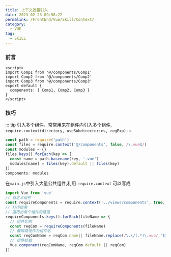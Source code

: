 ```yaml
---
title: 上下文批量引入
date: 2023-02-23 09:58:22
permalink: /FrontEnd/Vue/Skill/Context/
category:
  - VUE
tag:
  - SKILL
---
```


### 前言

```vue
<script>
import Comp1 from '@/components/Comp1'
import Comp2 from '@/components/Comp2'
import Comp3 from '@/components/Comp3'
export default {
  components: { Comp1, Comp2, Comp3 }
}
</script>
```

### 技巧

::: tip
引入多个组件，常常用来在组件内引入多个组件, `require.context(directory, useSubdirectories, regExp)`
:::

```js
const path = require('path')
const files = require.context('@/components', false, /\.vue$/)
const modules = {}
files.keys().forEach(key => {
  const name = path.basename(key, '.vue')
  modules[name] = files(key).default || files(key)
})
components: modules
```

在`main.js`中引入大量公共组件,利用 `require.context` 可以写成

```js
import Vue from 'vue'
// 自定义组件
const requireComponents = require.context('../views/components', true, /\.vue/)
// 打印结果
// 遍历出每个组件的路径
requireComponents.keys().forEach(fileName => {
  // 组件实例
  const reqCom = requireComponents(fileName)
  // 截取路径作为组件名
  const reqComName = reqCom.name|| fileName.replace(/\.\/(.*)\.vue/,'$1')
  // 组件挂载
  Vue.component(reqComName, reqCom.default || reqCom)
})
```
